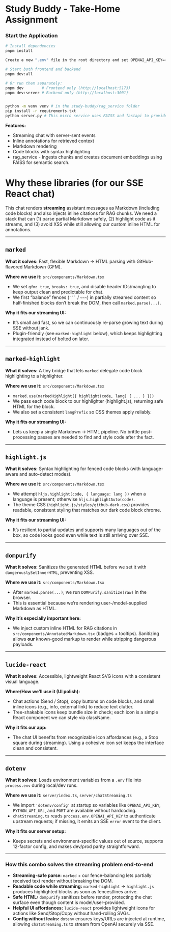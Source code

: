 # Study Buddy - Take-Home Assignment

### Start the Application
```bash
# Install dependencies
pnpm install

Create a new ".env" file in the root directory and set OPENAI_API_KEY=<your_api_key>

# Start both frontend and backend
pnpm dev:all

# Or run them separately:
pnpm dev        # Frontend only (http://localhost:5173)
pnpm dev:server # Backend only (http://localhost:3001)


python -m venv venv # in the study-buddy/rag_service folder
pip install -r requirements.txt
python server.py # This micro service uses FAISS and fastapi to provide semantic search features for RAG
```
**Features:**
  - Streaming chat with server-sent events
  - Inline annotations for retrieved context
  - Markdown rendering
  - Code blocks with syntax highlighting
  - rag_service - Ingests chunks and creates document embeddings using FAISS for semantic search.

# Why these libraries (for our SSE React chat)

This chat renders **streaming** assistant messages as Markdown (including code blocks) and also injects inline citations for RAG chunks. We need a stack that can (1) parse partial Markdown safely, (2) highlight code as it streams, and (3) avoid XSS while still allowing our custom inline HTML for annotations.

---

## `marked`
**What it solves:** Fast, flexible Markdown → HTML parsing with GitHub-flavored Markdown (GFM).

**Where we use it:** `src/components/Markdown.tsx`
- We set `gfm: true`, `breaks: true`, and disable header IDs/mangling to keep output clean and predictable for chat.
- We first “balance” fences (```` ``` ```` / `~~~`) in partially streamed content so half-finished blocks don’t break the DOM, then call `marked.parse(...)`.

**Why it fits our streaming UI:**
- It’s small and fast, so we can continuously re-parse growing text during SSE without jank.
- Plugin-friendly (see `marked-highlight` below), which keeps highlighting integrated instead of bolted on later.

---

## `marked-highlight`
**What it solves:** A tiny bridge that lets `marked` delegate code block highlighting to a highlighter.

**Where we use it:** `src/components/Markdown.tsx`
- `marked.use(markedHighlight({ highlight(code, lang) { ... } }))`
- We pass each code block to our highlighter (highlight.js), returning safe HTML for the block.
- We also set a consistent `langPrefix` so CSS themes apply reliably.

**Why it fits our streaming UI:**
- Lets us keep a single Markdown → HTML pipeline. No brittle post-processing passes are needed to find and style code after the fact.

---

## `highlight.js`
**What it solves:** Syntax highlighting for fenced code blocks (with language-aware and auto-detect modes).

**Where we use it:** `src/components/Markdown.tsx`
- We attempt `hljs.highlight(code, { language: lang })` when a language is present; otherwise `hljs.highlightAuto(code)`.
- The theme CSS (`highlight.js/styles/github-dark.css`) provides readable, consistent styling that matches our dark code block chrome.

**Why it fits our streaming UI:**
- It’s resilient to partial updates and supports many languages out of the box, so code looks good even while text is still arriving over SSE.

---

## `dompurify`
**What it solves:** Sanitizes the generated HTML before we set it with `dangerouslySetInnerHTML`, preventing XSS.

**Where we use it:** `src/components/Markdown.tsx`
- After `marked.parse(...)`, we run `DOMPurify.sanitize(raw)` in the browser.
- This is essential because we’re rendering user-/model-supplied Markdown as HTML.

**Why it’s especially important here:**
- We inject custom inline HTML for RAG citations in `src/components/AnnotatedMarkdown.tsx` (badges + tooltips). Sanitizing allows **our** known-good markup to render while stripping dangerous payloads.

---

## `lucide-react`
**What it solves:** Accessible, lightweight React SVG icons with a consistent visual language.

**Where/How we’ll use it (UI polish):**
- Chat actions (Send / Stop), copy buttons on code blocks, and small inline icons (e.g., info, external link) to reduce text clutter.
- Tree-shakable icons keep bundle size in check; each icon is a simple React component we can style via className.

**Why it fits our app:**
- The chat UI benefits from recognizable icon affordances (e.g., a Stop square during streaming). Using a cohesive icon set keeps the interface clean and consistent.

---

## `dotenv`
**What it solves:** Loads environment variables from a `.env` file into `process.env` during local/dev runs.

**Where we use it:** `server/index.ts`, `server/chatStreaming.ts`
- We import `'dotenv/config'` at startup so variables like `OPENAI_API_KEY`, `PYTHON_API_URL`, and `PORT` are available without hardcoding.
- `chatStreaming.ts` reads `process.env.OPENAI_API_KEY` to authenticate upstream requests; if missing, it emits an SSE `error` event to the client.

**Why it fits our server setup:**
- Keeps secrets and environment-specific values out of source, supports 12-factor config, and makes dev/prod parity straightforward.

---

### How this combo solves the streaming problem end-to-end

- **Streaming-safe parse:** `marked` + our fence-balancing lets partially received text render without breaking the DOM.
- **Readable code while streaming:** `marked-highlight` → `highlight.js` produces highlighted blocks as soon as fences/lines arrive.
- **Safe HTML:** `dompurify` sanitizes before render, protecting the chat surface even though content is model/user-provided.
- **Helpful UI affordances:** `lucide-react` provides lightweight icons for actions like Send/Stop/Copy without hand-rolling SVGs.
- **Config without leaks:** `dotenv` ensures keys/URLs are injected at runtime, allowing `chatStreaming.ts` to stream from OpenAI securely via SSE.
